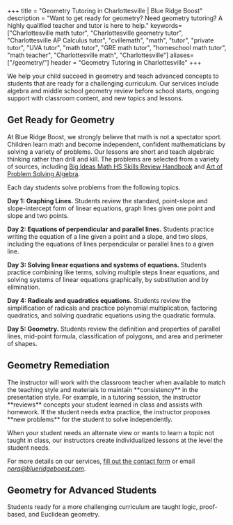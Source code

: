+++
title = "Geometry Tutoring in Charlottesville | Blue Ridge Boost"
description = "Want to get ready for geometry? Need geometry tutoring? A highly qualified teacher and tutor is here to help."
keywords=["Charlottesville math tutor", "Charlottesville geometry tutor", "Charlottesville AP Calculus tutor", "cvillemath", "math", "tutor", "private tutor", "UVA tutor", "math tutor", "GRE math tutor", "homeschool math tutor", "math teacher", "Charlottesville math", "Charlottesville"]
aliases=["/geometry/"]
header = "Geometry Tutoring in Charlottesville"
+++
<div class="container">

We help your child succeed in geometry and teach advanced concepts to students that are ready for a challenging curriculum. Our services include algebra and middle school geometry review before school starts, ongoing support with classroom content, and new topics and lessons.


<h2> Get Ready for Geometry </h2>

 <!-- <a class="btn btn-contact-us" href="https://get-ready-for-the-next-school-year-with-math-reviews.cheddarup.com">Signup here</a> to join our summer classes in August to participate in a carefully developed curriculum to review middle-school Geometry and Algebra 1. </br> -->

At Blue Ridge Boost, we strongly believe that math is not a spectator sport. Children learn math and become independent, confident mathematicians by solving a variety of problems. Our lessons are short and teach algebraic thinking rather than drill and kill. The problems are selected from a variety of sources, including <a href="https://bim.easyaccessmaterials.com/protected/content/srh/hs/">Big Ideas Math HS Skills Review Handbook</a> and <a href="https://artofproblemsolving.com/store/book/intro-algebra">Art of Problem Solving Algebra</a>.

Each day students solve problems from the following topics.

<b>Day 1: Graphing Lines.</b> Students review the standard, point-slope and slope-intercept form of linear equations, graph lines given one point and slope and two points. 

<b>Day 2: Equations of perpendicular and parallel lines.</b> Students practice writing the equation of a line given a point and a slope, and two slops, including the equations of lines perpendicular or parallel lines to a given line. 

<b>Day 3: Solving linear equations and systems of equations.</b> Students practice combining like terms, solving multiple steps linear equations, and solving systems of linear equations graphically, by substitution and by elimination.

<b>Day 4: Radicals and quadratics equations.</b> Students review the simplification of radicals and practice polynomial multiplication, factoring quadratics, and solving quadratic equations using the quadratic formula.

<b>Day 5: Geometry.</b> Students review the definition and properties of parallel lines, mid-point formula, classification of polygons, and area and perimeter of shapes. 


<h2> Geometry Remediation </h2>
The instructor will work with the classroom teacher when available to match the teaching style and materials to maintain **consistency** in the presentation style. For example, in a tutoring session, the instructor **reviews** concepts your student learned in class and assists with homework. If the student needs extra practice, the instructor proposes **new problems** for the student to solve independently.

When your student needs an alternate view or wants to learn a topic not taught in class, our instructors create individualized lessons at the level the student needs.

For more details on our services, <a href="/contact/"> fill out the contact form</a> or email  <a href="mailto:nora@blueridgeboost.com"><em>nora@blueridgeboost.com</em></a>. 

<h2> Geometry for Advanced Students </h2>
Students ready for a more challenging curriculum are taught logic, proof-based, and Euclidean geometry. 

</div>

